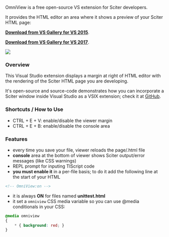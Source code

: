 OmniView is a free open-source VS extension for Sciter developers.

It provides the HTML editor an area where it shows a preview of your Sciter HTML page:


**[<i class="icon-download"></i> Download from VS Gallery for VS 2015](https://marketplace.visualstudio.com/items?itemName=RamonFMendes.OmniView)**.

**[<i class="icon-download"></i> Download from VS Gallery for VS 2017](https://marketplace.visualstudio.com/items?itemName=RamonFMendes.OmniViewforVS2017)**.


<img src="/Content/img/OmniView_viewer.png" />
<br />


### Overview

This Visual Studio extension displays a margin at right of HTML editor with the rendering of the Sciter HTML page you are developing.

It's open-source and source-code demonstrates how you can incorporate a Sciter window inside Visual Studio as a VSIX extension; check it at [GitHub](https://github.com/ramon-mendes/OmniView).

### Shortcuts / How to Use

- CTRL + E + V: enable/disable the viewer margin
- CTRL + E + B: enable/disable the console area

### Features

- every time you save your file, viewer reloads the page/.html file
- **console** area at the bottom of viewer shows Sciter output/error messages (like CSS warnings)
- REPL prompt for inputing TIScript code
- **you must enable it** in a per-file basis; to do it add the following line at the start of your HTML

```HTML
<!-- OmniView:on -->
```

- it is always **ON** for files named **unittest.html**
- it set a `omniview` CSS media variable so you can use @media conditionals in your CSS:

```CSS
@media omniview
{
    * { background: red; }
}
```
